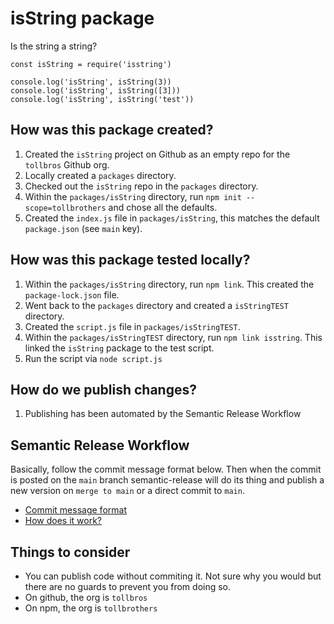 # isString package

Is the string a string?

```
const isString = require('isstring')

console.log('isString', isString(3))
console.log('isString', isString([3]))
console.log('isString', isString('test'))
```
 
## How was this package created?
1. Created the `isString` project on Github as an empty repo for the `tollbros` Github org.
2. Locally created a `packages` directory.
3. Checked out the `isString` repo in the `packages` directory.
4. Within the `packages/isString` directory, run `npm init --scope=tollbrothers` and chose all the defaults.
5. Created the `index.js` file in `packages/isString`, this matches the default `package.json` (see `main` key).

## How was this package tested locally?
1. Within the `packages/isString` directory, run `npm link`. This created the `package-lock.json` file.
2. Went back to the `packages` directory and created a `isStringTEST` directory.
3. Created the `script.js` file in `packages/isStringTEST`.
4. Within the `packages/isStringTEST` directory, run `npm link isstring`. This linked the `isString` package to the test script.
5. Run the script via `node script.js`

## How do we publish changes?
1. Publishing has been automated by the Semantic Release Workflow

## Semantic Release Workflow
Basically, follow the commit message format below. Then when the commit is posted on the `main` branch semantic-release will do its thing and publish a new version on `merge to main` or a direct commit to `main`.
* [Commit message format](https://github.com/angular/angular/blob/main/CONTRIBUTING.md#type)
* [How does it work?](https://github.com/angular/angular/blob/main/CONTRIBUTING.md#type)

## Things to consider
- You can publish code without commiting it. Not sure why you would but there are no guards to prevent you from doing so.
- On github, the org is `tollbros`
- On npm, the org is `tollbrothers`